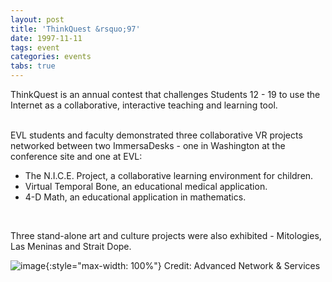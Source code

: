 ```yaml
---
layout: post
title: 'ThinkQuest &rsquo;97'
date: 1997-11-11
tags: event
categories: events
tabs: true
---
```


ThinkQuest is an annual contest that challenges Students 12 - 19 to use the Internet as a collaborative, interactive teaching and learning tool.<br><br>

EVL students and faculty demonstrated three collaborative VR projects networked between two ImmersaDesks - one in Washington at the conference site and one at EVL:
<ul>
<li>The N.I.C.E. Project, a collaborative learning environment for children.</li>
<li>Virtual Temporal Bone, an educational medical application.</li>
<li>4-D Math, an educational application in mathematics.</li>
</ul><br>

Three stand-alone art and culture projects were also exhibited  - Mitologies, Las Meninas and Strait Dope.

![image](https://www.evl.uic.edu/output/originals/think97.gif-srcw.jpg){:style="max-width: 100%"}
Credit: Advanced Network &amp; Services

